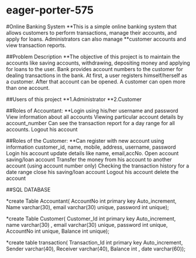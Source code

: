# eager-porter-575


#Online Banking System
**This is a simple online banking system that allows customers to perform transactions, manage their accounts, and apply for loans. Administrators can also manage **customer accounts and view transaction reports.

##Problem Description
**The objective of this project is to maintain the accounts like saving accounts, withdrawing, depositing money and applying for loans to the user. Bank provides account numbers to the customer for dealing transactions in the bank. At first, a user registers himself/herself as a customer. After that account can be opened. A customer can open more than one account.

##Users of this project
**1.Administrator
**2.Customer

##Roles of Accountant:
**Login using his/her username and password
View information about all accounts
Viewing particular account details by account_number
Can see the transaction report for a day range for all accounts.
Logout his account

##Roles of the Customer:
**Can register with new account using information customer_id, name, mobile, address, username, password
Login his account
update details like name, email,accNo.
Open account saving/loan account
Transfer the money from his account to another account (using account number only)
Checking the transaction history for a date range
close his saving/loan account
Logout his account
delete the account




##SQL DATABASE

*create Table Accountant(
AccountNo int primary key Auto_increment,
Name varchar(30),
email varchar(30) unique, 
password int unique);

*create Table Customer(
Customer_Id int primary key Auto_increment, 
name varchar(30) ,
email varchar(30) unique,
password int unique,
AccountNo int unique,
Balance int unique);

*create table transaction(
Transaction_Id int primary key Auto_increment,
Sender varchar(40), 
Receiver varchar(40),
Balance int ,
date varchar(60));



